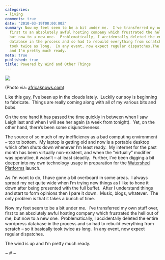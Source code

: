 ```yaml
---
categories:
- living
comments: true
date: "2010-03-19T00:00:00Z"
summary: Now my feet seem to be a bit under me.  I've transferred my own stuff over,
  first to an absolutely awful hosting company which frustrated the hell out of me,
  but now to a new one.  Problematically, I accidentally deleted the entire wordpress
  database in the process and so had to rebuild everything from scratch - so it basically
  took twice as long.  In any event, now expect regular dispatches.The wind is up
  and I'm pretty much ready.
meta: true
published: true
title: Powered by Wind and Other Things
---
```


[![][2]][2]

(Photo via: [africaknows.com][2])

 [2]: http://africaknows.com

Like this guy, I’ve been up in the clouds lately.  Luckily our soy is beginning to fabricate.  Things are really coming along with all of my various bits and bobs.

On the one hand it has passed the time quickly in between when I saw Leigh last and when I will see her again (a week from tonight).  Yet, on the other hand, there’s been some disjunctiveness.

The source of so much of my inefficiency as a bad computing environment – top to bottom.  My laptop is getting old and now is a portable desktop which often shuts down whenever I’m least ready.  My internet for the past month has been virtually non-existent, and when the “virtually” modifier was operative, it wasn’t – at least steadily.  Further, I’ve been digging a bit deeper into my own technology usage in preparation for the [Watershed Platforms][3] launch.

As I’m wont to do, I have gone a bit overboard in some areas.  I always spread my net quite wide when I’m trying new things as I like to hone it down after being presented with the full buffet.  After I understand things and start to form opinions then I pare it down.  Music, blogs, whatever.  The only problem is that it takes a bunch of time.

Now my feet seem to be a bit under me.  I’ve transferred my own stuff over, first to an absolutely awful hosting company which frustrated the hell out of me, but now to a new one.  Problematically, I accidentally deleted the entire wordpress database in the process and so had to rebuild everything from scratch – so it basically took twice as long.  In any event, now expect regular dispatches.

The wind is up and I’m pretty much ready.

~ # ~

 [3]: http://watershedplatforms.com